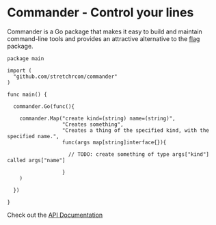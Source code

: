 Commander - Control your lines
=========

Commander is a Go package that makes it easy to build and maintain command-line tools and provides
an attractive alternative to the [flag](http://golang.org/pkg/flag/) package.

    package main

    import (
      "github.com/stretchrcom/commander"
    )

    func main() {

      commander.Go(func(){

        commander.Map("create kind=(string) name=(string)", 
                      "Creates something",
                      "Creates a thing of the specified kind, with the specified name.",
                      func(args map[string]interface{}){
                 
                        // TODO: create something of type args["kind"] called args["name"]
              
                      }
        )

      })

    }

 Check out the [API Documentation](http://godoc.org/github.com/stretchrcom/commander)

